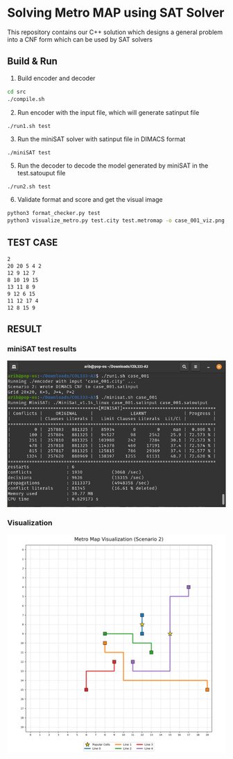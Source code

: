# Solving Metro MAP using SAT Solver

This repository contains our C++ solution which designs a general problem into a CNF form which can be used by SAT solvers

## Build & Run

1) Build encoder and decoder
```bash
cd src
./compile.sh
```

2) Run encoder with the input file, which will generate satinput file
```bash
./run1.sh test
```

3) Run the miniSAT solver with satinput file in DIMACS format
```
./miniSAT test
``` 

5) Run the decoder to decode the model generated by miniSAT in the test.satouput file
```
./run2.sh test
```

6) Validate format and score and get the visual image
```bash
python3 format_checker.py test
python3 visualize_metro.py test.city test.metromap -o case_001_viz.png
```

## TEST CASE
```
2
20 20 5 4 2
12 9 12 7
8 10 19 15
13 11 8 9
9 12 6 15
11 12 17 4
12 8 15 9
```


## RESULT

### miniSAT test results
![ss](./src/image.png)

### Visualization
![result](./src/case_001_viz.png)
